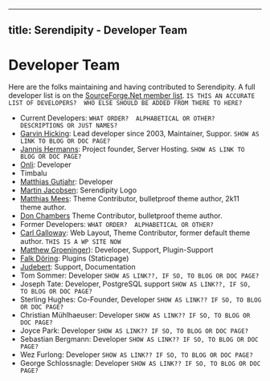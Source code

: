 
---
title: Serendipity - Developer Team
---

# Developer Team

Here are the folks maintaining and having contributed to Serendipity. A full developer list is on the [SourceForge.Net member list](http://sourceforge.net/project/memberlist.php?group_id=75065). `IS THIS AN ACCURATE LIST OF DEVELOPERS?  WHO ELSE SHOULD BE ADDED FROM THERE TO HERE? `

* Current Developers: `WHAT ORDER?  ALPHABETICAL OR OTHER?  DESCRIPTIONS OR JUST NAMES?`
 * [Garvin Hicking](): Lead developer since 2003, Maintainer, Suppor.  `SHOW AS LINK TO BLOG OR DOC PAGE?`
 * [Jannis Hermanns](): Project founder, Server Hosting.  `SHOW AS LINK TO BLOG OR DOC PAGE?`
 * [Onli](http://www.onli-blogging.de): Developer
 * Timbalu
 * [Matthias Gutjahr](http://matthias-gutjahr.de/): Developer
 * [Martin Jacobsen](http://www.martinjacobsen.no/): Serendipity Logo
 * [Matthias Mees](http://yellowled.de/): Theme Contributor, bulletproof theme author, 2k11 theme author.
 * [Don Chambers](http://www.optional-necessity.com/) Theme Contributor, bulletproof theme author.
* Former Developers: `WHAT ORDER?  ALPHABETICAL OR OTHER?`
 * [Carl Galloway](http://www.carlgalloway.com/): Web Layout, Theme Contributor, former default theme author. `THIS IS A WP SITE NOW`
 * [Matthew Groeninger](http://www.theledge.net/)): Developer, Support, Plugin-Support
 * [Falk Döring](http://www.fadoe.de/blog/): Plugins (Staticpage)
 * [Judebert](http://judebert.com/): Support, Documentation
 * Tom Sommer: Developer  `SHOW AS LINK??, IF SO, TO BLOG OR DOC PAGE?`
 * Joseph Tate: Developer, PostgreSQL support  `SHOW AS LINK??, IF SO, TO BLOG OR DOC PAGE?` 
 * Sterling Hughes: Co-Founder, Developer  `SHOW AS LINK?? IF SO, TO BLOG OR DOC PAGE?`
 * Christian Mühlhaeuser: Developer  `SHOW AS LINK?? IF SO, TO BLOG OR DOC PAGE?`
 * Joyce Park: Developer  `SHOW AS LINK?? IF SO, TO BLOG OR DOC PAGE?`
 * Sebastian Bergmann: Developer  `SHOW AS LINK?? IF SO, TO BLOG OR DOC PAGE?`
 * Wez Furlong: Developer  `SHOW AS LINK?? IF SO, TO BLOG OR DOC PAGE?`
 * George Schlossnagle: Developer  `SHOW AS LINK?? IF SO, TO BLOG OR DOC PAGE?`
